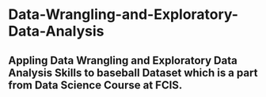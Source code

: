 # Data-Wrangling-and-Exploratory-Data-Analysis
<h2>Appling Data Wrangling and Exploratory Data Analysis Skills to baseball Dataset which is a part from Data Science Course at FCIS. </h2>

